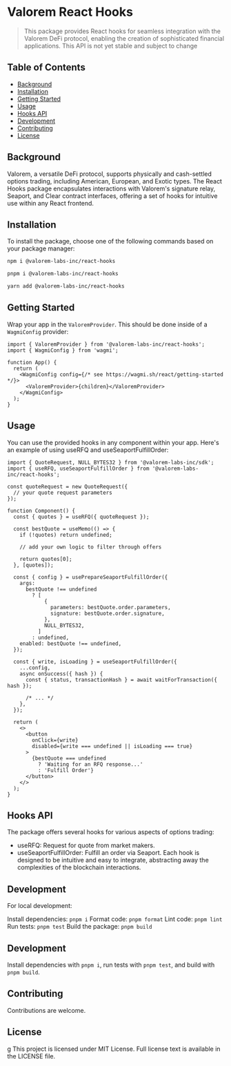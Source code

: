 # Valorem React Hooks

> This package provides React hooks for seamless integration with the Valorem
> DeFi protocol, enabling the creation of sophisticated financial applications.
> This API is not yet stable and subject to change

## Table of Contents

- [Background](#background)
- [Installation](#installation)
- [Getting Started](#getting-started)
- [Usage](#usage)
- [Hooks API](#hooks-api)
- [Development](#development)
- [Contributing](#contributing)
- [License](#license)

## Background

Valorem, a versatile DeFi protocol, supports physically and cash-settled
options trading, including American, European, and Exotic types. The React
Hooks package encapsulates interactions with Valorem's signature relay,
Seaport, and Clear contract interfaces, offering a set of hooks for
intuitive use within any React frontend.

## Installation

To install the package, choose one of the following commands based on your package manager:

```bash
npm i @valorem-labs-inc/react-hooks
```

```bash
pnpm i @valorem-labs-inc/react-hooks
```

```bash
yarn add @valorem-labs-inc/react-hooks
```

## Getting Started

Wrap your app in the `ValoremProvider`. This should be done inside of a `WagmiConfig` provider:

```tsx
import { ValoremProvider } from '@valorem-labs-inc/react-hooks';
import { WagmiConfig } from 'wagmi';

function App() {
  return (
    <WagmiConfig config={/* see https://wagmi.sh/react/getting-started */}>
      <ValoremProvider>{children}</ValoremProvider>
    </WagmiConfig>
  );
}
```

## Usage

You can use the provided hooks in any component within your app. Here's an example of using
useRFQ and useSeaportFulfillOrder:

```tsx
import { QuoteRequest, NULL_BYTES32 } from '@valorem-labs-inc/sdk';
import { useRFQ, useSeaportFulfillOrder } from '@valorem-labs-inc/react-hooks';

const quoteRequest = new QuoteRequest({
  // your quote request parameters
});

function Component() {
  const { quotes } = useRFQ({ quoteRequest });

  const bestQuote = useMemo(() => {
    if (!quotes) return undefined;

    // add your own logic to filter through offers

    return quotes[0];
  }, [quotes]);

  const { config } = usePrepareSeaportFulfillOrder({
    args:
      bestQuote !== undefined
        ? [
            {
              parameters: bestQuote.order.parameters,
              signature: bestQuote.order.signature,
            },
            NULL_BYTES32,
          ]
        : undefined,
    enabled: bestQuote !== undefined,
  });

  const { write, isLoading } = useSeaportFulfillOrder({
    ...config,
    async onSuccess({ hash }) {
      const { status, transactionHash } = await waitForTransaction({ hash });

      /* ... */
    },
  });

  return (
    <>
      <button
        onClick={write}
        disabled={write === undefined || isLoading === true}
      >
        {bestQuote === undefined
          ? 'Waiting for an RFQ response...'
          : 'Fulfill Order'}
      </button>
    </>
  );
}
```

## Hooks API

The package offers several hooks for various aspects of options trading:

- useRFQ: Request for quote from market makers.
- useSeaportFulfillOrder: Fulfill an order via Seaport.
  Each hook is designed to be intuitive and easy to integrate, abstracting away
  the complexities of the blockchain interactions.

## Development

For local development:

Install dependencies: `pnpm i`
Format code: `pnpm format`
Lint code: `pnpm lint`
Run tests: `pnpm test`
Build the package: `pnpm build`

## Development

Install dependencies with `pnpm i`, run tests with `pnpm test`, and build with `pnpm build`.

## Contributing

Contributions are welcome.

## License

g
This project is licensed under MIT License. Full license text is available in the LICENSE file.
